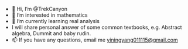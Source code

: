 - 👋 Hi, I’m @TrekCanyon
- 👀 I’m interested in mathematics
- 🌱 I’m currently learning real analysis
- I will share personal answer of some common textbooks, e.g. Abstract algebra, Dummit and baby rudin.
- 📫 If you have any questions, email me yiningyang011115@gmail.com

<!---
TrekCanyon/TrekCanyon is a ✨ special ✨ repository because its `README.md` (this file) appears on your GitHub profile.
You can click the Preview link to take a look at your changes.
--->
